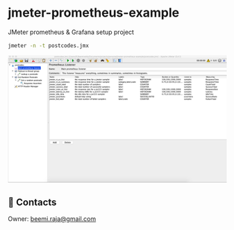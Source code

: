 # jmeter-prometheus-example
JMeter prometheus &amp; Grafana setup project

```bash
jmeter -n -t postcodes.jmx
```

![Alt text](docs/img.png)


## :postbox: Contacts

Owner: [beemi.raja@gmail.com](beemi.raja@gmail.com)